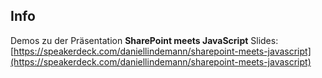 Info
----
Demos zu der Präsentation **SharePoint meets JavaScript**
Slides: [https://speakerdeck.com/daniellindemann/sharepoint-meets-javascript](https://speakerdeck.com/daniellindemann/sharepoint-meets-javascript)

